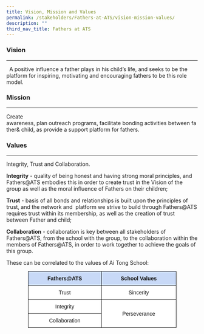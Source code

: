 ```yaml
---
title: Vision, Mission and Values
permalink: /stakeholders/Fathers-at-ATS/vision-mission-values/
description: ""
third_nav_title: Fathers at ATS
---
```

### Vision
------

  A positive influence a father plays in his child’s life, and seeks to be the platform for inspiring, motivating and encouraging fathers to be this role model.   

### Mission
-------

Create awareness, plan outreach programs, facilitate bonding activities between father& child, as provide a support platform for fathers.

### Values
------

Integrity, Trust and Collaboration.

  

**Integrity** \- quality of being honest and having strong moral principles, and Fathers@ATS embodies this in order to create trust in the Vision of the group as well as the moral influence of Fathers on their children;

**Trust** \- basis of all bonds and relationships is built upon the principles of trust, and the network and  platform we strive to build through Fathers@ATS requires trust within its membership, as well as the creation of trust between Father and child;

  

**Collaboration** \- collaboration is key between all stakeholders of Fathers@ATS, from the school with the group, to the collaboration within the members of Fathers@ATS, in order to work together to achieve the goals of this group.

  

These can be correlated to the values of Ai Tong School:

<style type="text/css">
.tg  {border-collapse:collapse;border-spacing:0;margin:0px auto;}
.tg td{border-color:black;border-style:solid;border-width:1px;font-family:Arial, sans-serif;font-size:14px;
  overflow:hidden;padding:10px 5px;word-break:normal;}
.tg th{border-color:black;border-style:solid;border-width:1px;font-family:Arial, sans-serif;font-size:14px;
  font-weight:normal;overflow:hidden;padding:10px 5px;word-break:normal;}
.tg .tg-vbk6{background-color:#C8D9F7;font-weight:bold;text-align:center;vertical-align:middle}
.tg .tg-f4yw{background-color:#FFF;text-align:center;vertical-align:middle}
</style>
<table class="tg" style="undefined;table-layout: fixed; width: 391px">
<colgroup>
<col style="width: 194px">
<col style="width: 197px">
</colgroup>
<tbody>
  <tr>
    <td class="tg-vbk6">Fathers@ATS</td>
    <td class="tg-vbk6"> School Values</td>
  </tr>
  <tr>
    <td class="tg-f4yw">Trust</td>
    <td class="tg-f4yw" rowspan="2">Sincerity</td>
  </tr>
  <tr>
    <td class="tg-f4yw" rowspan="2">Integrity</td>
  </tr>
  <tr>
    <td class="tg-f4yw" rowspan="2">Perseverance</td>
  </tr>
  <tr>
    <td class="tg-f4yw">Collaboration</td>
  </tr>
</tbody>
</table>